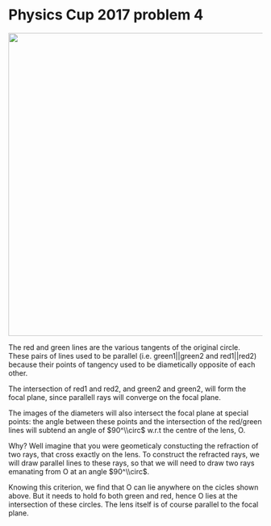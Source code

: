 # Physics Cup 2017 problem 4

<img src="../articles/PC/PC174/pc1.png" width="600px" height="auto">

The red and green lines are the various tangents of the original circle. These pairs of lines used to be parallel (i.e. green1||green2 and red1||red2) because their points of tangency used to be diametically opposite of each other.

The intersection of red1 and red2, and green2 and green2, will form the focal plane, since parallell rays will converge on the focal plane.

The images of the diameters will also intersect the focal plane at special points: the angle between these points and the intersection of the red/green lines will subtend an angle of $90^\\circ$ w.r.t the centre of the lens, O.

Why? Well imagine that you were geometicaly constucting the refraction of two rays, that cross exactly on the lens. To construct the refracted rays, we will draw parallel lines to these rays, so that we will need to draw two rays emanating from O at an angle $90^\\circ$.

Knowing this criterion, we find that O can lie anywhere on the cicles shown above. But it needs to hold fo both green and red, hence O lies at the intersection of these circles. The lens itself is of course parallel to the focal plane.

